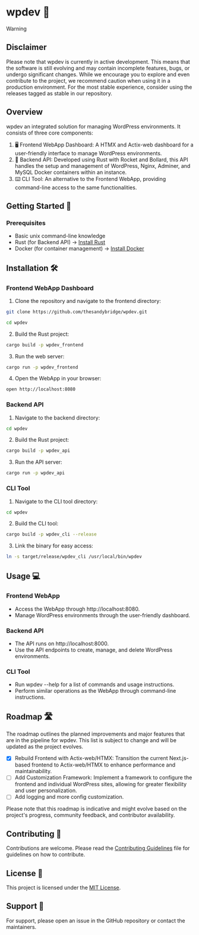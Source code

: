 # wpdev 🚀

> [!WARNING]
> ## Disclaimer
> Please note that wpdev is currently in active development. This means that the software is still evolving and may contain incomplete features, bugs, or undergo significant changes. While we encourage you to explore and even contribute to the project, we recommend caution when using it in a production environment. For the most stable experience, consider using the releases tagged as stable in our repository.

## Overview

wpdev an integrated solution for managing WordPress environments. It consists of three core components:

1. 🖥️ Frontend WebApp Dashboard: A HTMX and Actix-web dashboard for a user-friendly interface to manage WordPress environments.
2. 🔧 Backend API: Developed using Rust with Rocket and Bollard, this API handles the setup and management of WordPress, Nginx, Adminer, and MySQL Docker containers within an instance.
3. ⌨️ CLI Tool: An alternative to the Frontend WebApp, providing command-line access to the same functionalities.

## Getting Started 🌟

### Prerequisites

- Basic unix command-line knowledge
- Rust (for Backend API) -> [Install Rust](https://www.rust-lang.org/tools/install)
- Docker (for container management) -> [Install Docker](https://docs.docker.com/get-docker/)

## Installation 🛠️

### Frontend WebApp Dashboard

1. Clone the repository and navigate to the frontend directory:

```bash
git clone https://github.com/thesandybridge/wpdev.git
```
```bash
cd wpdev
```

2. Build the Rust project:

```bash
cargo build -p wpdev_frontend
```

3. Run the web server:

```bash
cargo run -p wpdev_frontend
```

4. Open the WebApp in your browser:

```bash
open http://localhost:8080
```

### Backend API

1. Navigate to the backend directory:

```bash
cd wpdev
```

2. Build the Rust project:

```bash
cargo build -p wpdev_api
```

3. Run the API server:

```bash
cargo run -p wpdev_api
```

### CLI Tool

1. Navigate to the CLI tool directory:

```bash
cd wpdev
```

2. Build the CLI tool:

```bash
cargo build -p wpdev_cli --release
```

3. Link the binary for easy access:

```bash
ln -s target/release/wpdev_cli /usr/local/bin/wpdev
```

## Usage 💻

### Frontend WebApp

- Access the WebApp through http://localhost:8080.
- Manage WordPress environments through the user-friendly dashboard.

### Backend API

- The API runs on http://localhost:8000.
- Use the API endpoints to create, manage, and delete WordPress environments.

### CLI Tool

- Run wpdev --help for a list of commands and usage instructions.
- Perform similar operations as the WebApp through command-line instructions.

## Roadmap 🛣️

The roadmap outlines the planned improvements and major features that are in the pipeline for wpdev. This list is subject to change and will be updated as the project evolves.

- [x] Rebuild Frontend with Actix-web/HTMX: Transition the current Next.js-based frontend to Actix-web/HTMX to enhance performance and maintainability.
- [ ] Add Customization Framework: Implement a framework to configure the frontend and individual WordPress sites, allowing for greater flexibility and user personalization.
- [ ] Add logging and more config customization.

Please note that this roadmap is indicative and might evolve based on the project's progress, community feedback, and contributor availability.

## Contributing 👥

Contributions are welcome. Please read the [Contributing Guidelines](CONTRIBUTING.md) file for guidelines on how to contribute.

## License 📄

This project is licensed under the [MIT License](LICENSE).

## Support 🛟

For support, please open an issue in the GitHub repository or contact the maintainers.
